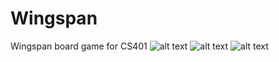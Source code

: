 # Wingspan
Wingspan board game for CS401
![alt text](https://i.imgur.com/7OXxT26.png)
![alt text](https://i.imgur.com/Q4kTCFE.png)
![alt text](https://i.imgur.com/llcorw6.png)
